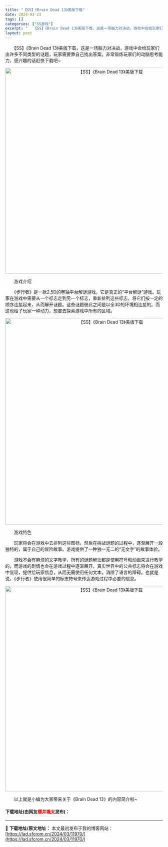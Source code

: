 ```yaml
---
title: "【SS】《Brain Dead 13》美版下载"
date: 2024-03-23
tags: []
categories: ["SS游戏"]
excerpt: "　　【SS】《Brain Dead 13》美版下载，这是一场脑力对决战，游戏中会给玩家们出许多不同类型的谜题，玩家需要靠自己找出答案。非常锻炼玩家们的动脑思考能力，感兴趣的话赶快下载吧~ 　　游戏介绍 　　《步行者》是一款2.5D的卷轴平台解谜游戏，它是真正的&ldquo;平台解谜&rdquo;游戏&hellip;"
layout: post
---
```


 <p>　　【SS】《Brain Dead 13》美版下载，这是一场脑力对决战，游戏中会给玩家们出许多不同类型的谜题，玩家需要靠自己找出答案。非常锻炼玩家们的动脑思考能力，感兴趣的话赶快下载吧~</p> <p align="center"><img align="" border="0" src="https://lad.sfcrom.cn/wp-content/uploads/2024/03/20240323_65fefb8c1fc29.png" width="658" alt="【SS】《Brain Dead 13》美版下载" /></p> <p>　　游戏介绍</p> <p>　　《步行者》是一款2.5D的卷轴平台解谜游戏，它是真正的&ldquo;平台解谜&rdquo;游戏。玩家在游戏中需要从一个标志走到另一个标志，重新排列这些标志，将它们按一定的顺序连接起来，从而解开谜题。这些谜题彼此之间是以全3D的环境相连接的。而这也给了玩家一种动力，想要去探索游戏中所有的区域。</p> <p align="center"><img align="" border="0" src="https://lad.sfcrom.cn/wp-content/uploads/2024/03/20240323_65fefb8cd9c22.png" width="660" alt="【SS】《Brain Dead 13》美版下载" /></p> <p>　　游戏特色</p> <p>　　玩家将会在游戏中去排列这些图标，然后在挑战谜题的过程中，逐渐展开一段独特的，属于自己的冒险故事。游戏提供了一种独一无二的&ldquo;无文字&rdquo;的故事体验。</p> <p>　　游戏不会有麻烦的文字教学，所有的谜题解法都是使用符号和动画来进行教学的，而游戏的剧情也会在游戏过程中逐渐展开。真实世界中的公共标志将会在游戏中显现，提供给玩家信息，从而无需使用任何文本，消除了语言的障碍。也就是说，《步行者》使用很简单的标志符号来传达游戏过程中必要的信息。</p> <p align="center"><img align="" border="0" src="https://lad.sfcrom.cn/wp-content/uploads/2024/03/20240323_65fefb8d9471b.png" width="657" alt="【SS】《Brain Dead 13》美版下载" /></p> <p>　　以上就是小编为大家带来关于《Brain Dead 13》的内容简介啦~</p> <p><h4>下载地址(由网友<font color="red">櫻井颯太</font>发布)：</h4></p> 

---
📖 **下载地址/原文地址：** 本文最初发布于我的博客网站：[https://lad.sfcrom.cn/2024/03/11970/](https://lad.sfcrom.cn/2024/03/11970/)
